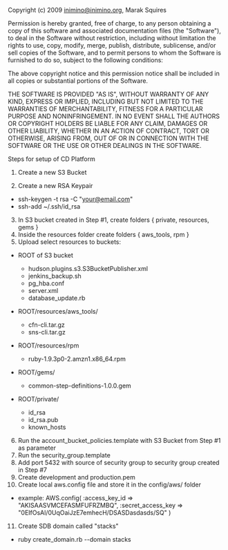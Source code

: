 Copyright (c) 2009 inimino@inimino.org, Marak Squires

Permission is hereby granted, free of charge, to any person obtaining a copy
of this software and associated documentation files (the "Software"), to deal
in the Software without restriction, including without limitation the rights
to use, copy, modify, merge, publish, distribute, sublicense, and/or sell
copies of the Software, and to permit persons to whom the Software is
furnished to do so, subject to the following conditions:

The above copyright notice and this permission notice shall be included in
all copies or substantial portions of the Software.

THE SOFTWARE IS PROVIDED "AS IS", WITHOUT WARRANTY OF ANY KIND, EXPRESS OR
IMPLIED, INCLUDING BUT NOT LIMITED TO THE WARRANTIES OF MERCHANTABILITY,
FITNESS FOR A PARTICULAR PURPOSE AND NONINFRINGEMENT. IN NO EVENT SHALL THE
AUTHORS OR COPYRIGHT HOLDERS BE LIABLE FOR ANY CLAIM, DAMAGES OR OTHER
LIABILITY, WHETHER IN AN ACTION OF CONTRACT, TORT OR OTHERWISE, ARISING FROM,
OUT OF OR IN CONNECTION WITH THE SOFTWARE OR THE USE OR OTHER DEALINGS IN
THE SOFTWARE.

Steps for setup of CD Platform

1. Create a new S3 Bucket

2. Create a new RSA Keypair
 - ssh-keygen -t rsa -C "your@email.com"
 - ssh-add ~/.ssh/id_rsa

3. In S3 bucket created in Step #1, create folders { private, resources, gems }
4. Inside the resources folder create folders { aws_tools, rpm }
5. Upload select resources to buckets:

 - ROOT of S3 bucket
   - hudson.plugins.s3.S3BucketPublisher.xml
   - jenkins_backup.sh
   - pg_hba.conf
   - server.xml
   - database_update.rb

 - ROOT/resources/aws_tools/
   - cfn-cli.tar.gz
   - sns-cli.tar.gz

 - ROOT/resources/rpm
   - ruby-1.9.3p0-2.amzn1.x86_64.rpm

 - ROOT/gems/
   - common-step-definitions-1.0.0.gem

 - ROOT/private/
   - id_rsa
   - id_rsa.pub
   - known_hosts

6. Run the account_bucket_policies.template with S3 Bucket from Step #1 as parameter
7. Run the security_group.template
8. Add port 5432 with source of security group to security group created in Step #7
9. Create development and production.pem
10. Create local aws.config file and store it in the config/aws/ folder
 - example: 
	AWS.config(
	  :access_key_id => "AKISAASVMCEFASMFUFRZMBQ",
	  :secret_access_key => "0EIfOsAl/0UqOaiJzE7emhecH/DSASDasdasds/SQ"
	)

11. Create SDB domain called "stacks"
 - ruby create_domain.rb --domain stacks